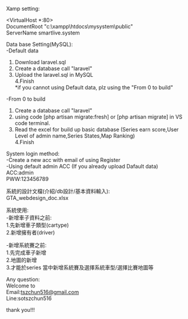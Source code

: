 Xamp setting:

<VirtualHost *:80>  
   DocumentRoot "c:\xampp\htdocs\mysystem\public"  
   ServerName smartlive.system       
</VirtualHost>  

Data base Setting(MySQL):  
-Default data  
1. Download laravel.sql   
2. Create a database call "laravel"  
3. Upload the laravel.sql in MySQL  
4.Finish  
*if you cannot using Default data, plz using the "From 0 to build"  

-From 0 to build 
1. Create a database call "laravel"
2. using code [php artisan migrate:fresh] or [php artisan migrate] in VS code terminal.
3. Read the excel for build up basic database (Series earn score,User Level of admin name,Series States,Map Ranking)  
4.Finish  
  
System login method:  
-Create a new acc with email of using Register  
-Using default admin ACC (If you already upload Dafault data)  
ACC:admin  
PWW:123456789  
  
系統的設計文檔(介紹/db設計/基本資料輸入):  
GTA_webdesign_doc.xlsx  

系統使用:  
-新增車子資料之前:  
1.先新增車子類型(cartype)  
2.新增擁有者(driver)    

-新增系統賽之前:  
1.先完成車子新增  
2.地圖的新增  
3.才能於series 當中新增系統賽及選擇系統車型/選擇比賽地圖等  
  
Any question:  
Welcome to   
Email:tszchun516@gmail.com  
Line:sotszchun516   
  
thank you!!!  


